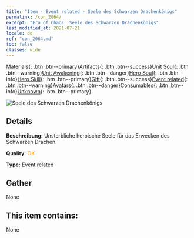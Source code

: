 ```yaml
---
title: "Item - Event related - Seele des Schwarzen Drachenkönigs"
permalink: /con_2064/
excerpt: "Era of Chaos  Seele des Schwarzen Drachenkönigs"
last_modified_at: 2021-07-21
locale: de
ref: "con_2064.md"
toc: false
classes: wide
---
```

 [Materials](/ItemsDE/){: .btn .btn--primary}[Artifacts](/ItemsDE/Artifacts/){: .btn .btn--success}[Unit Soul](/ItemsDE/UnitSoul/){: .btn .btn--warning}[Unit Awakening](/ItemsDE/UnitAwakening/){: .btn .btn--danger}[Hero Soul](/ItemsDE/HeroSoul/){: .btn .btn--info}[Hero Skill](/ItemsDE/HeroSkill/){: .btn .btn--primary}[Gift](/ItemsDE/Gift/){: .btn .btn--success}[Event related](/ItemsDE/Events/){: .btn .btn--warning}[Avatars](/ItemsDE/Avatars/){: .btn .btn--danger}[Consumables](/ItemsDE/Consumables/){: .btn .btn--info}[Unknown](/ItemsDE/Unknown/){: .btn .btn--primary}

 ![Seele des Schwarzen Drachenkönigs](/images/t/juexing_707.png)

## Details
 **Beschreibung:** Unsterbliche heroische Seele für das Erwecken des Schwarzen Drachen.

 **Quality:** <span style="color: #FF8C00">OK</span>

 **Type:** Event related

## Gather

  None

## This item contains:

  None

